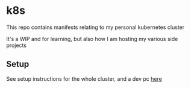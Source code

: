 # k8s

This repo contains manifests relating to my personal kubernetes cluster

It's a WIP and for learning, but also how I am hosting my various side projects

## Setup

See setup instructions for the whole cluster, and a dev pc [here](docs/initial_setup.md)

